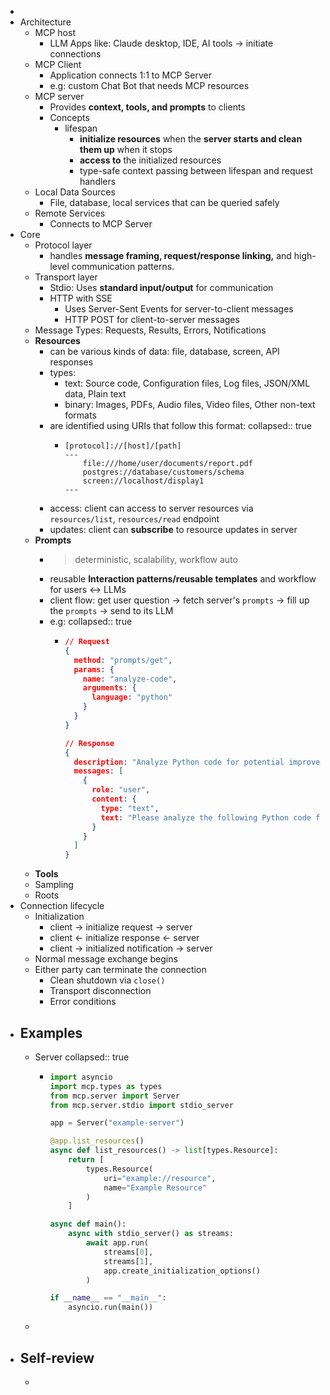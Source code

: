 -
- Architecture
	- MCP host
		- LLM Apps like: Claude desktop, IDE, AI tools -> initiate connections
	- MCP Client
		- Application connects 1:1 to MCP Server
		- e.g: custom Chat Bot that needs MCP resources
	- MCP server
		- Provides **context, tools, and prompts** to clients
		- Concepts
			- lifespan
				- **initialize resources** when the **server starts and clean them up** when it stops
				- **access to** the initialized resources
				- type-safe context passing between lifespan and request handlers
	- Local Data Sources
		- File, database, local services that can be queried safely
	- Remote Services
		- Connects to MCP Server
- Core
	- Protocol layer
		- handles **message framing, request/response linking,** and high-level communication patterns.
	- Transport layer
		- Stdio: Uses **standard input/output** for communication
		- HTTP with SSE
			- Uses Server-Sent Events for server-to-client messages
			- HTTP POST for client-to-server messages
	- Message Types: Requests, Results, Errors, Notifications
	- **Resources**
		- can be various kinds of data: file, database, screen, API responses
		- types:
			- text: Source code, Configuration files, Log files, JSON/XML data, Plain text
			- binary: Images, PDFs, Audio files, Video files, Other non-text formats
		- are identified using URIs that follow this format:
		  collapsed:: true
			- ```
			  [protocol]://[host]/[path]
			  ---
			      file:///home/user/documents/report.pdf
			      postgres://database/customers/schema
			      screen://localhost/display1
			  ---
			  ```
		- access: client can access to server resources via `resources/list`, `resources/read` endpoint
		- updates: client can **subscribe** to resource updates in server
	- **Prompts**
		- > deterministic, scalability, workflow auto
		- reusable **Interaction patterns/reusable templates** and workflow for users <-> LLMs
		- client flow: get user question -> fetch server's `prompts` -> fill up the `prompts` -> send to its LLM
		- e.g:
		  collapsed:: true
			- ```json
			  // Request
			  {
			    method: "prompts/get",
			    params: {
			      name: "analyze-code",
			      arguments: {
			        language: "python"
			      }
			    }
			  }
			  
			  // Response
			  {
			    description: "Analyze Python code for potential improvements",
			    messages: [
			      {
			        role: "user",
			        content: {
			          type: "text",
			          text: "Please analyze the following Python code for potential improvements:\n\n```python\ndef calculate_sum(numbers):\n    total = 0\n    for num in numbers:\n        total = total + num\n    return total\n\nresult = calculate_sum([1, 2, 3, 4, 5])\nprint(result)\n```"
			        }
			      }
			    ]
			  }
			  ```
	- **Tools**
	- Sampling
	- Roots
- Connection lifecycle
	- Initialization
		- client -> initialize request -> server
		- client <- initialize response <- server
		- client -> initialized notification -> server
	- Normal message exchange begins
	- Either party can terminate the connection
		- Clean shutdown via `close()`
		- Transport disconnection
		- Error conditions
- ## Examples
	- Server
	  collapsed:: true
		- ```python
		  import asyncio
		  import mcp.types as types
		  from mcp.server import Server
		  from mcp.server.stdio import stdio_server
		  
		  app = Server("example-server")
		  
		  @app.list_resources()
		  async def list_resources() -> list[types.Resource]:
		      return [
		          types.Resource(
		              uri="example://resource",
		              name="Example Resource"
		          )
		      ]
		  
		  async def main():
		      async with stdio_server() as streams:
		          await app.run(
		              streams[0],
		              streams[1],
		              app.create_initialization_options()
		          )
		  
		  if __name__ == "__main__":
		      asyncio.run(main())
		  ```
	-
- ## Self-review
	-